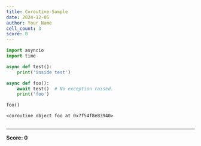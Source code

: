 ```yaml
---
title: Coroutine-Sample
date: 2024-12-05
author: Your Name
cell_count: 3
score: 0
---
```


```python
import asyncio 
import time

async def test():
    print('inside test')

async def foo():
    await test()  # No exception raised.
    print('foo')
```


```python
foo()
```




    <coroutine object foo at 0x7f54f8e83940>




```python

```


---
**Score: 0**